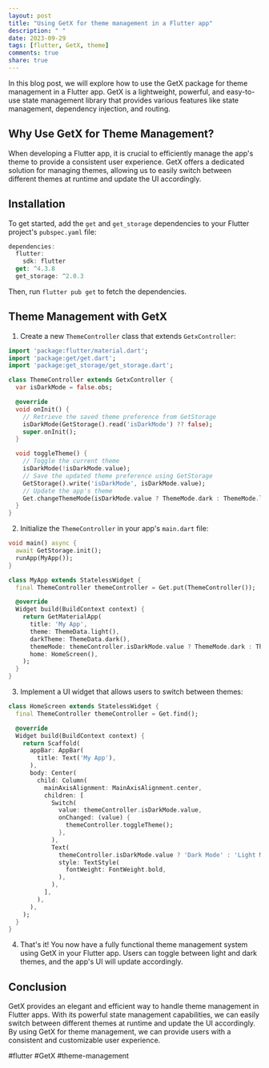 ```yaml
---
layout: post
title: "Using GetX for theme management in a Flutter app"
description: " "
date: 2023-09-29
tags: [flutter, GetX, theme]
comments: true
share: true
---
```


In this blog post, we will explore how to use the GetX package for theme management in a Flutter app. GetX is a lightweight, powerful, and easy-to-use state management library that provides various features like state management, dependency injection, and routing.

## Why Use GetX for Theme Management?

When developing a Flutter app, it is crucial to efficiently manage the app's theme to provide a consistent user experience. GetX offers a dedicated solution for managing themes, allowing us to easily switch between different themes at runtime and update the UI accordingly.

## Installation

To get started, add the `get` and `get_storage` dependencies to your Flutter project's `pubspec.yaml` file:

```dart
dependencies:
  flutter:
    sdk: flutter
  get: ^4.3.8
  get_storage: ^2.0.3
```

Then, run `flutter pub get` to fetch the dependencies.

## Theme Management with GetX

1. Create a new `ThemeController` class that extends `GetxController`:

```dart
import 'package:flutter/material.dart';
import 'package:get/get.dart';
import 'package:get_storage/get_storage.dart';

class ThemeController extends GetxController {
  var isDarkMode = false.obs;

  @override
  void onInit() {
    // Retrieve the saved theme preference from GetStorage
    isDarkMode(GetStorage().read('isDarkMode') ?? false);
    super.onInit();
  }

  void toggleTheme() {
    // Toggle the current theme
    isDarkMode(!isDarkMode.value);
    // Save the updated theme preference using GetStorage
    GetStorage().write('isDarkMode', isDarkMode.value);
    // Update the app's theme
    Get.changeThemeMode(isDarkMode.value ? ThemeMode.dark : ThemeMode.light);
  }
}
```

2. Initialize the `ThemeController` in your app's `main.dart` file:

```dart
void main() async {
  await GetStorage.init();
  runApp(MyApp());
}

class MyApp extends StatelessWidget {
  final ThemeController themeController = Get.put(ThemeController());

  @override
  Widget build(BuildContext context) {
    return GetMaterialApp(
      title: 'My App',
      theme: ThemeData.light(),
      darkTheme: ThemeData.dark(),
      themeMode: themeController.isDarkMode.value ? ThemeMode.dark : ThemeMode.light,
      home: HomeScreen(),
    );
  }
}
```

3. Implement a UI widget that allows users to switch between themes:

```dart
class HomeScreen extends StatelessWidget {
  final ThemeController themeController = Get.find();

  @override
  Widget build(BuildContext context) {
    return Scaffold(
      appBar: AppBar(
        title: Text('My App'),
      ),
      body: Center(
        child: Column(
          mainAxisAlignment: MainAxisAlignment.center,
          children: [
            Switch(
              value: themeController.isDarkMode.value,
              onChanged: (value) {
                themeController.toggleTheme();
              },
            ),
            Text(
              themeController.isDarkMode.value ? 'Dark Mode' : 'Light Mode',
              style: TextStyle(
                fontWeight: FontWeight.bold,
              ),
            ),
          ],
        ),
      ),
    );
  }
}
```

4. That's it! You now have a fully functional theme management system using GetX in your Flutter app. Users can toggle between light and dark themes, and the app's UI will update accordingly.

## Conclusion

GetX provides an elegant and efficient way to handle theme management in Flutter apps. With its powerful state management capabilities, we can easily switch between different themes at runtime and update the UI accordingly. By using GetX for theme management, we can provide users with a consistent and customizable user experience.

#flutter #GetX #theme-management
